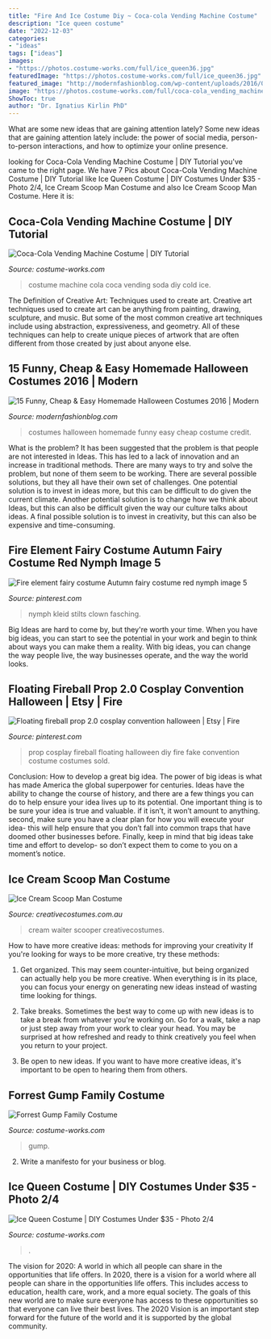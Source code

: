 ```yaml
---
title: "Fire And Ice Costume Diy ~ Coca-cola Vending Machine Costume"
description: "Ice queen costume"
date: "2022-12-03"
categories:
- "ideas"
tags: ["ideas"]
images:
- "https://photos.costume-works.com/full/ice_queen36.jpg"
featuredImage: "https://photos.costume-works.com/full/ice_queen36.jpg"
featured_image: "http://modernfashionblog.com/wp-content/uploads/2016/08/15-Funny-Cheap-Easy-Homemade-Halloween-Costumes-2016-3.jpg"
image: "https://photos.costume-works.com/full/coca-cola_vending_machine.jpg"
ShowToc: true
author: "Dr. Ignatius Kirlin PhD"
---
```



What are some new ideas that are gaining attention lately?
Some new ideas that are gaining attention lately include: the power of social media, person-to-person interactions, and how to optimize your online presence.

	

		
looking for Coca-Cola Vending Machine Costume | DIY Tutorial you've came to the right page. We have 7 Pics about Coca-Cola Vending Machine Costume | DIY Tutorial like Ice Queen Costume | DIY Costumes Under $35 - Photo 2/4, Ice Cream Scoop Man Costume and also Ice Cream Scoop Man Costume. Here it is:
		
    
## Coca-Cola Vending Machine Costume | DIY Tutorial

<img loading=lazy src="https://photos.costume-works.com/full/coca-cola_vending_machine.jpg" onerror="this.onerror=null;this.src='https://tse3.mm.bing.net/th?id=OIP.6MQJ4i8fdYO9Bzop4wQV6QHaMo&amp;pid=15.1';" alt="Coca-Cola Vending Machine Costume | DIY Tutorial">

_Source: costume-works.com_

>costume machine cola coca vending soda diy cold ice. 

	

The Definition of Creative Art: Techniques used to create art.
Creative art techniques used to create art can be anything from painting, drawing, sculpture, and music. But some of the most common creative art techniques include using abstraction, expressiveness, and geometry. All of these techniques can help to create unique pieces of artwork that are often different from those created by just about anyone else.

    
## 15 Funny, Cheap &amp; Easy Homemade Halloween Costumes 2016 | Modern

<img loading=lazy src="http://modernfashionblog.com/wp-content/uploads/2016/08/15-Funny-Cheap-Easy-Homemade-Halloween-Costumes-2016-3.jpg" onerror="this.onerror=null;this.src='https://tse4.mm.bing.net/th?id=OIP.eFa1vYcaLxWVMZtfrq3OBgHaJ4&amp;pid=15.1';" alt="15 Funny, Cheap &amp; Easy Homemade Halloween Costumes 2016 | Modern">

_Source: modernfashionblog.com_

>costumes halloween homemade funny easy cheap costume credit. 

	

What is the problem?
It has been suggested that the problem is that people are not interested in Ideas. This has led to a lack of innovation and an increase in traditional methods. There are many ways to try and solve the problem, but none of them seem to be working. There are several possible solutions, but they all have their own set of challenges. One potential solution is to invest in ideas more, but this can be difficult to do given the current climate. Another potential solution is to change how we think about Ideas, but this can also be difficult given the way our culture talks about ideas. A final possible solution is to invest in creativity, but this can also be expensive and time-consuming.

    
## Fire Element Fairy Costume Autumn Fairy Costume Red Nymph Image 5

<img loading=lazy src="https://i.pinimg.com/736x/65/8c/c6/658cc67d0c5c6a4bf5ab00f634633e48.jpg" onerror="this.onerror=null;this.src='https://tse3.mm.bing.net/th?id=OIP.W23pLpf1mBClxftJwtB7TQHaJ3&amp;pid=15.1';" alt="Fire element fairy costume Autumn fairy costume red nymph image 5">

_Source: pinterest.com_

>nymph kleid stilts clown fasching. 

	

Big Ideas are hard to come by, but they're worth your time. When you have big ideas, you can start to see the potential in your work and begin to think about ways you can make them a reality. With big ideas, you can change the way people live, the way businesses operate, and the way the world looks.

    
## Floating Fireball Prop 2.0 Cosplay Convention Halloween | Etsy | Fire

<img loading=lazy src="https://i.pinimg.com/736x/5a/14/58/5a14586ef2d757c6fe72e2c068f5121c.jpg" onerror="this.onerror=null;this.src='https://tse2.mm.bing.net/th?id=OIP._NwQOBQOyd3j9yrS_X-PRAHaHa&amp;pid=15.1';" alt="Floating fireball prop 2.0 cosplay convention halloween | Etsy | Fire">

_Source: pinterest.com_

>prop cosplay fireball floating halloween diy fire fake convention costume costumes sold. 

	

Conclusion: How to develop a great big idea.
The power of big ideas is what has made America the global superpower for centuries. Ideas have the ability to change the course of history, and there are a few things you can do to help ensure your idea lives up to its potential.
One important thing is to be sure your idea is true and valuable. if it isn’t, it won’t amount to anything. second, make sure you have a clear plan for how you will execute your idea- this will help ensure that you don’t fall into common traps that have doomed other businesses before. Finally, keep in mind that big ideas take time and effort to develop- so don’t expect them to come to you on a moment’s notice.

    
## Ice Cream Scoop Man Costume

<img loading=lazy src="https://www.creativecostumes.com.au/wp-content/uploads/2018/07/CC_April_18_064-768x1024.jpg" onerror="this.onerror=null;this.src='https://tse1.mm.bing.net/th?id=OIP.s3uS7TcsRKNrQRtjwJ0I3gHaJ4&amp;pid=15.1';" alt="Ice Cream Scoop Man Costume">

_Source: creativecostumes.com.au_

>cream waiter scooper creativecostumes. 

	

How to have more creative ideas: methods for improving your creativity
If you're looking for ways to be more creative, try these methods:
1. Get organized. This may seem counter-intuitive, but being organized can actually help you be more creative. When everything is in its place, you can focus your energy on generating new ideas instead of wasting time looking for things.

2. Take breaks. Sometimes the best way to come up with new ideas is to take a break from whatever you're working on. Go for a walk, take a nap or just step away from your work to clear your head. You may be surprised at how refreshed and ready to think creatively you feel when you return to your project.

3. Be open to new ideas. If you want to have more creative ideas, it's important to be open to hearing them from others.

    
## Forrest Gump Family Costume

<img loading=lazy src="https://photos.costume-works.com/full/forrest_gump_family.jpg" onerror="this.onerror=null;this.src='https://tse3.mm.bing.net/th?id=OIP.JxdPRvnud254aYUZ0SWwXgHaJ3&amp;pid=15.1';" alt="Forrest Gump Family Costume">

_Source: costume-works.com_

>gump. 

	

2. Write a manifesto for your business or blog.

    
## Ice Queen Costume | DIY Costumes Under $35 - Photo 2/4

<img loading=lazy src="https://photos.costume-works.com/full/ice_queen36.jpg" onerror="this.onerror=null;this.src='https://tse4.mm.bing.net/th?id=OIP.QbhfKdmKDJK9IuiDdMPU4wHaPP&amp;pid=15.1';" alt="Ice Queen Costume | DIY Costumes Under $35 - Photo 2/4">

_Source: costume-works.com_

>. 

	

The vision for 2020: A world in which all people can share in the opportunities that life offers.
In 2020, there is a vision for a world where all people can share in the opportunities life offers. This includes access to education, health care, work, and a more equal society. The goals of this new world are to make sure everyone has access to these opportunities so that everyone can live their best lives. The 2020 Vision is an important step forward for the future of the world and it is supported by the global community.

